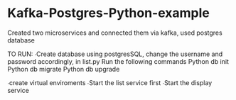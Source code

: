 # Kafka-Postgres-Python-example
Created two microservices and connected them via kafka, used postgres database

TO RUN:
∙Create database using postgresSQL, change the username and password accordingly, in list.py
Run the following commands
Python <filename> db init
Python <filename> db migrate
Python<filename> db upgrade

∙create virtual enviroments
∙Start the list service first
∙Start the display service
